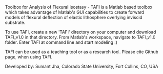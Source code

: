 Toolbox for Analysis of Flexural Isostasy - TAFI is a Matlab based toolbox which takes advantage of Matlab's GUI capabilities to 
create forward models of flexural deflection of elastic lithosphere overlying inviscid substrate. 

To use TAFI, create a new 'TAFI' directory on your computer and download TAFI_v1.0 in that directory. 
From Matlab's workspace, navigate to TAFI_v1.0 folder.
Enter TAFI at command line and start modeling :)

TAFI can be used as a teaching tool or as a research tool. Please cite Github page, when using TAFI.

Developed by: Sumant Jha, Colorado State University, Fort Collins, CO, USA
